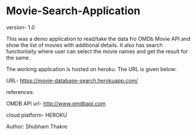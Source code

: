 # Movie-Search-Application
version- 1.0

This was a demo application to read/take the data fro OMDb Movie API and show the list of movies with additional details. It also has search functionlaity where user can select the movie names and get the result for the same. 

The working application is hosted on heroku. The URL is given below:

URL- https://movie-database-search.herokuapp.com/


references: 

OMDB API url- http://www.omdbapi.com

cloud platform- HEROKU


Author: Shubham Thakre

